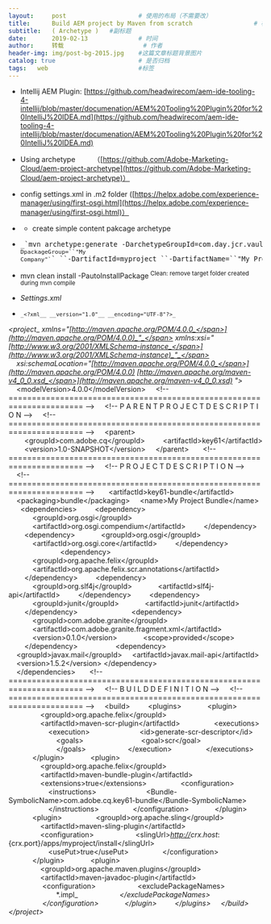 ```yaml
---
layout:     post   				    # 使用的布局（不需要改）
title:      Build AEM project by Maven from scratch 				# 标题 
subtitle:   ( Archetype )   #副标题
date:       2019-02-13 				# 时间
author:     转载 						# 作者
header-img: img/post-bg-2015.jpg 	#这篇文章标题背景图片
catalog: true 						# 是否归档
tags:	web							#标签
---
```

*   Intellij AEM Plugin: [https://github.com/headwirecom/aem-ide-tooling-4-intellij/blob/master/documenation/AEM%20Tooling%20Plugin%20for%20IntelliJ%20IDEA.md](https://github.com/headwirecom/aem-ide-tooling-4-intellij/blob/master/documenation/AEM%20Tooling%20Plugin%20for%20IntelliJ%20IDEA.md)
*   Using archetype&nbsp; &nbsp; &nbsp; &nbsp; &nbsp;（[https://github.com/Adobe-Marketing-Cloud/aem-project-archetype](https://github.com/Adobe-Marketing-Cloud/aem-project-archetype)）
*   config settings.xml in .m2 folder ([https://helpx.adobe.com/experience-manager/using/first-osgi.html](https://helpx.adobe.com/experience-manager/using/first-osgi.html)）
*   <div class="line number1 index0 alt2">

    *   create simple content pakcage archetype
</div>

*   <pre class="line number1 index0 alt2"><span style="font-size: 10pt;">_`mvn archetype:generate -DarchetypeGroupId=com.day.jcr.vault ``-DarchetypeArtifactId=simple-content-package-archetype ``-DarchetypeVersion=1.0.2 ``-DarchetypeRepository=adobe-public-releases&nbsp;``-DgroupId=my-group-``id``&nbsp;``-Dversion=1.0-SNAPSHOT``&nbsp;``-Dpackage=com.mycompany.myproject ``-DappsFolderName=myproject<code class="shell spaces">&nbsp;``-DpackageGroup=``"My Company"`</code>`&nbsp;``-DartifactId=myproject&nbsp;``-DartifactName=``"My Project"`_</span></pre>

*   <div class="line number1 index0 alt2">mvn clean install -PautoInstallPackage<sup>&nbsp;Clean: remove target folder created during mvn compile</sup></div>

*   <span class="s2">_Settings.xml_</span>
*   <pre><span style="font-size: 8pt;"><span class="s2">_&lt;?xml_</span>_ _<span class="s2">_version="1.0"_</span>_ _<span class="s2">_encoding="UTF-8"?&gt;_</span>
<span class="s2">_&lt;project_</span>_ _<span class="s2">_xmlns="_[<span class="s4">_http://maven.apache.org/POM/4.0.0_</span>](http://maven.apache.org/POM/4.0.0)_"_</span>_ _<span class="s2">_xmlns:xsi="_[<span class="s4">_http://www.w3.org/2001/XMLSchema-instance_</span>](http://www.w3.org/2001/XMLSchema-instance)_"_</span>
<span class="s2">_&nbsp;&nbsp;&nbsp;&nbsp;xsi:schemaLocation="_[<span class="s4">_http://maven.apache.org/POM/4.0.0_</span>](http://maven.apache.org/POM/4.0.0)_ _[<span class="s4">_http://maven.apache.org/maven-v4_0_0.xsd_</span>](http://maven.apache.org/maven-v4_0_0.xsd)_ "&gt;_</span>
<span class="s2">_&nbsp;&nbsp;&nbsp;&nbsp;&lt;modelVersion&gt;4.0.0&lt;/modelVersion&gt;_</span>
<span class="s2">_&nbsp;&nbsp;&nbsp;&nbsp;&lt;!-- ====================================================================== --&gt;_</span>
<span class="s2">_&nbsp;&nbsp;&nbsp;&nbsp;&lt;!-- P A R E N T P R O J E C T D E S C R I P T I O N --&gt;_</span>
<span class="s2">_&nbsp;&nbsp;&nbsp;&nbsp;&lt;!-- ====================================================================== --&gt;_</span>
<span class="s2">_&nbsp;&nbsp;&nbsp;&nbsp;&lt;parent&gt;_</span>
<span class="s2">_&nbsp;&nbsp;&nbsp;&nbsp;&nbsp;&nbsp;&nbsp;&nbsp;&lt;groupId&gt;com.adobe.cq&lt;/groupId&gt;_</span>
<span class="s2">_&nbsp;&nbsp;&nbsp;&nbsp;&nbsp;&nbsp;&nbsp;&nbsp;&lt;artifactId&gt;key61&lt;/artifactId&gt;_</span>
<span class="s2">_&nbsp;&nbsp;&nbsp;&nbsp;&nbsp;&nbsp;&nbsp;&nbsp;&lt;version&gt;1.0-SNAPSHOT&lt;/version&gt;_</span>
<span class="s2">_&nbsp;&nbsp;&nbsp;&nbsp;&lt;/parent&gt;_</span><span class="s3">
_&nbsp;_
</span><span class="s2">_&nbsp;&nbsp;&nbsp;&nbsp;&lt;!-- ====================================================================== --&gt;_</span>
<span class="s2">_&nbsp;&nbsp;&nbsp;&nbsp;&lt;!-- P R O J E C T D E S C R I P T I O N --&gt;_</span>
<span class="s2">_&nbsp;&nbsp;&nbsp;&nbsp;&lt;!-- ====================================================================== --&gt;_</span><span class="s3">
_&nbsp;_
</span><span class="s2">_&nbsp;&nbsp;&nbsp;&nbsp;&lt;artifactId&gt;key61-bundle&lt;/artifactId&gt;_</span>
<span class="s2">_&nbsp;&nbsp;&nbsp;&nbsp;&lt;packaging&gt;bundle&lt;/packaging&gt;_</span>
<span class="s2">_&nbsp;&nbsp;&nbsp;&nbsp;&lt;name&gt;My Project Bundle&lt;/name&gt;_</span><span class="s3">
_&nbsp;_
</span><span class="s2">_&nbsp;&nbsp;&nbsp;&nbsp;&lt;dependencies&gt;_</span>
<span class="s2">_&nbsp;&nbsp;&nbsp;&nbsp;&nbsp;&nbsp;&nbsp;&nbsp;&lt;dependency&gt;_</span>
<span class="s2">_&nbsp;&nbsp;&nbsp;&nbsp;&nbsp;&nbsp;&nbsp;&nbsp;&nbsp;&nbsp;&nbsp;&nbsp;&lt;groupId&gt;org.osgi&lt;/groupId&gt;_</span>
<span class="s2">_&nbsp;&nbsp;&nbsp;&nbsp;&nbsp;&nbsp;&nbsp;&nbsp;&nbsp;&nbsp;&nbsp;&nbsp;&lt;artifactId&gt;org.osgi.compendium&lt;/artifactId&gt;_</span>
<span class="s2">_&nbsp;&nbsp;&nbsp;&nbsp;&nbsp;&nbsp;&nbsp;&nbsp;&lt;/dependency&gt;_</span>
<span class="s2">_&nbsp;&nbsp;&nbsp;&nbsp;&nbsp;&nbsp;&nbsp;&nbsp;&lt;dependency&gt;_</span>
<span class="s2">_&nbsp;&nbsp;&nbsp;&nbsp;&nbsp;&nbsp;&nbsp;&nbsp;&nbsp;&nbsp;&nbsp;&nbsp;&lt;groupId&gt;org.osgi&lt;/groupId&gt;_</span>
<span class="s2">_&nbsp;&nbsp;&nbsp;&nbsp;&nbsp;&nbsp;&nbsp;&nbsp;&nbsp;&nbsp;&nbsp;&nbsp;&lt;artifactId&gt;org.osgi.core&lt;/artifactId&gt;_</span>
<span class="s2">_&nbsp;&nbsp;&nbsp;&nbsp;&nbsp;&nbsp;&nbsp;&nbsp;&lt;/dependency&gt;_</span>
<span class="s2">_&nbsp;&nbsp;&nbsp;&nbsp;&nbsp;&nbsp;&nbsp;&nbsp;&nbsp;&nbsp;&nbsp;&nbsp;&nbsp;&nbsp;&nbsp;&nbsp;&nbsp;_</span>
<span class="s2">_&nbsp;&nbsp;&nbsp;&nbsp;&nbsp;&nbsp;&nbsp;&nbsp;&lt;dependency&gt;_</span>
<span class="s2">_&nbsp;&nbsp;&nbsp;&nbsp;&nbsp;&nbsp;&nbsp;&nbsp;&nbsp;&nbsp;&nbsp;&nbsp;&lt;groupId&gt;org.apache.felix&lt;/groupId&gt;_</span>
<span class="s2">_&nbsp;&nbsp;&nbsp;&nbsp;&nbsp;&nbsp;&nbsp;&nbsp;&nbsp;&nbsp;&nbsp;&nbsp;&lt;artifactId&gt;org.apache.felix.scr.annotations&lt;/artifactId&gt;_</span>
<span class="s2">_&nbsp;&nbsp;&nbsp;&nbsp;&nbsp;&nbsp;&nbsp;&nbsp;&lt;/dependency&gt;_</span>
<span class="s2">_&nbsp;&nbsp;&nbsp;&nbsp;&nbsp;&nbsp;&nbsp;&nbsp;&lt;dependency&gt;_</span>
<span class="s2">_&nbsp;&nbsp;&nbsp;&nbsp;&nbsp;&nbsp;&nbsp;&nbsp;&nbsp;&nbsp;&nbsp;&nbsp;&lt;groupId&gt;org.slf4j&lt;/groupId&gt;_</span>
<span class="s2">_&nbsp;&nbsp;&nbsp;&nbsp;&nbsp;&nbsp;&nbsp;&nbsp;&nbsp;&nbsp;&nbsp;&nbsp;&lt;artifactId&gt;slf4j-api&lt;/artifactId&gt;_</span>
<span class="s2">_&nbsp;&nbsp;&nbsp;&nbsp;&nbsp;&nbsp;&nbsp;&nbsp;&lt;/dependency&gt;_</span>
<span class="s2">_&nbsp;&nbsp;&nbsp;&nbsp;&nbsp;&nbsp;&nbsp;&nbsp;&lt;dependency&gt;_</span>
<span class="s2">_&nbsp;&nbsp;&nbsp;&nbsp;&nbsp;&nbsp;&nbsp;&nbsp;&nbsp;&nbsp;&nbsp;&nbsp;&lt;groupId&gt;junit&lt;/groupId&gt;_</span>
<span class="s2">_&nbsp;&nbsp;&nbsp;&nbsp;&nbsp;&nbsp;&nbsp;&nbsp;&nbsp;&nbsp;&nbsp;&nbsp;&lt;artifactId&gt;junit&lt;/artifactId&gt;_</span>
<span class="s2">_&nbsp;&nbsp;&nbsp;&nbsp;&nbsp;&nbsp;&nbsp;&nbsp;&lt;/dependency&gt;_</span>
<span class="s2">_&nbsp;&nbsp;&nbsp;&nbsp;&nbsp;&nbsp;&nbsp;&nbsp;&nbsp;&nbsp;&nbsp;&nbsp;&nbsp;_</span>
<span class="s2">_&nbsp;&nbsp;&nbsp;&nbsp;&nbsp;&nbsp;&nbsp;&nbsp;&nbsp;&nbsp;&nbsp;&nbsp;&lt;dependency&gt; _</span>
<span class="s2">_&nbsp;&nbsp;&nbsp;&nbsp;&nbsp;&nbsp;&nbsp;&nbsp;&nbsp;&nbsp;&nbsp;&nbsp;&lt;groupId&gt;com.adobe.granite&lt;/groupId&gt; _</span>
<span class="s2">_&nbsp;&nbsp;&nbsp;&nbsp;&nbsp;&nbsp;&nbsp;&nbsp;&nbsp;&nbsp;&nbsp;&nbsp;&lt;artifactId&gt;com.adobe.granite.fragment.xml&lt;/artifactId&gt;_</span>
<span class="s2">_&nbsp;&nbsp;&nbsp;&nbsp;&nbsp;&nbsp;&nbsp;&nbsp;&nbsp;&nbsp;&nbsp;&nbsp;&lt;version&gt;0.1.0&lt;/version&gt; _</span>
<span class="s2">_&nbsp;&nbsp;&nbsp;&nbsp;&nbsp;&nbsp;&nbsp;&nbsp;&nbsp;&nbsp;&nbsp;&nbsp;&lt;scope&gt;provided&lt;/scope&gt; _</span>
<span class="s2">_&nbsp;&nbsp;&nbsp;&nbsp;&nbsp;&nbsp;&nbsp;&nbsp;&lt;/dependency&gt;_</span>
<span class="s2">_&nbsp;&nbsp;&nbsp;&nbsp;&nbsp;&nbsp;&nbsp;&nbsp;&nbsp;_</span>
<span class="s2">_&nbsp;&nbsp;&nbsp;&nbsp;&nbsp;&nbsp;&nbsp;&nbsp;&lt;dependency&gt;_</span>
<span class="s2">_&nbsp;&nbsp;&nbsp;&nbsp;&lt;groupId&gt;javax.mail&lt;/groupId&gt;_</span>
<span class="s2">_&nbsp;&nbsp;&nbsp;&nbsp;&lt;artifactId&gt;javax.mail-api&lt;/artifactId&gt;_</span>
<span class="s2">_&nbsp;&nbsp;&nbsp;&nbsp;&lt;version&gt;1.5.2&lt;/version&gt;_</span>
<span class="s2">_&lt;/dependency&gt;_</span>
<span class="s2">_&nbsp;&nbsp;&nbsp;&nbsp;&nbsp;&nbsp;&nbsp;&nbsp;&nbsp;_</span>
<span class="s2">_&nbsp;&nbsp;&nbsp;&nbsp;&nbsp;&nbsp;&nbsp;&nbsp;_</span>
<span class="s2">_&nbsp;&nbsp;&nbsp;&nbsp;&lt;/dependencies&gt;_</span><span class="s3">
_&nbsp;_
</span><span class="s2">_&nbsp;&nbsp;&nbsp;&nbsp;&lt;!-- ====================================================================== --&gt;_</span>
<span class="s2">_&nbsp;&nbsp;&nbsp;&nbsp;&lt;!-- B U I L D D E F I N I T I O N --&gt;_</span>
<span class="s2">_&nbsp;&nbsp;&nbsp;&nbsp;&lt;!-- ====================================================================== --&gt;_</span>
<span class="s2">_&nbsp;&nbsp;&nbsp;&nbsp;&lt;build&gt;_</span>
<span class="s2">_&nbsp;&nbsp;&nbsp;&nbsp;&nbsp;&nbsp;&nbsp;&nbsp;&lt;plugins&gt;_</span>
<span class="s2">_&nbsp;&nbsp;&nbsp;&nbsp;&nbsp;&nbsp;&nbsp;&nbsp;&nbsp;&nbsp;&nbsp;&nbsp;&lt;plugin&gt;_</span>
<span class="s2">_&nbsp;&nbsp;&nbsp;&nbsp;&nbsp;&nbsp;&nbsp;&nbsp;&nbsp;&nbsp;&nbsp;&nbsp;&nbsp;&nbsp;&nbsp;&nbsp;&lt;groupId&gt;org.apache.felix&lt;/groupId&gt;_</span>
<span class="s2">_&nbsp;&nbsp;&nbsp;&nbsp;&nbsp;&nbsp;&nbsp;&nbsp;&nbsp;&nbsp;&nbsp;&nbsp;&nbsp;&nbsp;&nbsp;&nbsp;&lt;artifactId&gt;maven-scr-plugin&lt;/artifactId&gt;_</span>
<span class="s2">_&nbsp;&nbsp;&nbsp;&nbsp;&nbsp;&nbsp;&nbsp;&nbsp;&nbsp;&nbsp;&nbsp;&nbsp;&nbsp;&nbsp;&nbsp;&nbsp;&lt;executions&gt;_</span>
<span class="s2">_&nbsp;&nbsp;&nbsp;&nbsp;&nbsp;&nbsp;&nbsp;&nbsp;&nbsp;&nbsp;&nbsp;&nbsp;&nbsp;&nbsp;&nbsp;&nbsp;&nbsp;&nbsp;&nbsp;&nbsp;&lt;execution&gt;_</span>
<span class="s2">_&nbsp;&nbsp;&nbsp;&nbsp;&nbsp;&nbsp;&nbsp;&nbsp;&nbsp;&nbsp;&nbsp;&nbsp;&nbsp;&nbsp;&nbsp;&nbsp;&nbsp;&nbsp;&nbsp;&nbsp;&nbsp;&nbsp;&nbsp;&nbsp;&lt;id&gt;generate-scr-descriptor&lt;/id&gt;_</span>
<span class="s2">_&nbsp;&nbsp;&nbsp;&nbsp;&nbsp;&nbsp;&nbsp;&nbsp;&nbsp;&nbsp;&nbsp;&nbsp;&nbsp;&nbsp;&nbsp;&nbsp;&nbsp;&nbsp;&nbsp;&nbsp;&nbsp;&nbsp;&nbsp;&nbsp;&lt;goals&gt;_</span>
<span class="s2">_&nbsp;&nbsp;&nbsp;&nbsp;&nbsp;&nbsp;&nbsp;&nbsp;&nbsp;&nbsp;&nbsp;&nbsp;&nbsp;&nbsp;&nbsp;&nbsp;&nbsp;&nbsp;&nbsp;&nbsp;&nbsp;&nbsp;&nbsp;&nbsp;&nbsp;&nbsp;&nbsp;&nbsp;&lt;goal&gt;scr&lt;/goal&gt;_</span>
<span class="s2">_&nbsp;&nbsp;&nbsp;&nbsp;&nbsp;&nbsp;&nbsp;&nbsp;&nbsp;&nbsp;&nbsp;&nbsp;&nbsp;&nbsp;&nbsp;&nbsp;&nbsp;&nbsp;&nbsp;&nbsp;&nbsp;&nbsp;&nbsp;&nbsp;&lt;/goals&gt;_</span>
<span class="s2">_&nbsp;&nbsp;&nbsp;&nbsp;&nbsp;&nbsp;&nbsp;&nbsp;&nbsp;&nbsp;&nbsp;&nbsp;&nbsp;&nbsp;&nbsp;&nbsp;&nbsp;&nbsp;&nbsp;&nbsp;&lt;/execution&gt;_</span>
<span class="s2">_&nbsp;&nbsp;&nbsp;&nbsp;&nbsp;&nbsp;&nbsp;&nbsp;&nbsp;&nbsp;&nbsp;&nbsp;&nbsp;&nbsp;&nbsp;&nbsp;&lt;/executions&gt;_</span>
<span class="s2">_&nbsp;&nbsp;&nbsp;&nbsp;&nbsp;&nbsp;&nbsp;&nbsp;&nbsp;&nbsp;&nbsp;&nbsp;&lt;/plugin&gt;_</span>
<span class="s2">_&nbsp;&nbsp;&nbsp;&nbsp;&nbsp;&nbsp;&nbsp;&nbsp;&nbsp;&nbsp;&nbsp;&nbsp;&lt;plugin&gt;_</span>
<span class="s2">_&nbsp;&nbsp;&nbsp;&nbsp;&nbsp;&nbsp;&nbsp;&nbsp;&nbsp;&nbsp;&nbsp;&nbsp;&nbsp;&nbsp;&nbsp;&nbsp;&lt;groupId&gt;org.apache.felix&lt;/groupId&gt;_</span>
<span class="s2">_&nbsp;&nbsp;&nbsp;&nbsp;&nbsp;&nbsp;&nbsp;&nbsp;&nbsp;&nbsp;&nbsp;&nbsp;&nbsp;&nbsp;&nbsp;&nbsp;&lt;artifactId&gt;maven-bundle-plugin&lt;/artifactId&gt;_</span>
<span class="s2">_&nbsp;&nbsp;&nbsp;&nbsp;&nbsp;&nbsp;&nbsp;&nbsp;&nbsp;&nbsp;&nbsp;&nbsp;&nbsp;&nbsp;&nbsp;&nbsp;&lt;extensions&gt;true&lt;/extensions&gt;_</span>
<span class="s2">_&nbsp;&nbsp;&nbsp;&nbsp;&nbsp;&nbsp;&nbsp;&nbsp;&nbsp;&nbsp;&nbsp;&nbsp;&nbsp;&nbsp;&nbsp;&nbsp;&lt;configuration&gt;_</span>
<span class="s2">_&nbsp;&nbsp;&nbsp;&nbsp;&nbsp;&nbsp;&nbsp;&nbsp;&nbsp;&nbsp;&nbsp;&nbsp;&nbsp;&nbsp;&nbsp;&nbsp;&nbsp;&nbsp;&nbsp;&nbsp;&lt;instructions&gt;_</span>
<span class="s2">_&nbsp;&nbsp;&nbsp;&nbsp;&nbsp;&nbsp;&nbsp;&nbsp;&nbsp;&nbsp;&nbsp;&nbsp;&nbsp;&nbsp;&nbsp;&nbsp;&nbsp;&nbsp;&nbsp;&nbsp;&nbsp;&nbsp;&nbsp;&nbsp;&lt;Bundle-SymbolicName&gt;com.adobe.cq.key61-bundle&lt;/Bundle-SymbolicName&gt;_</span>
<span class="s2">_&nbsp;&nbsp;&nbsp;&nbsp;&nbsp;&nbsp;&nbsp;&nbsp;&nbsp;&nbsp;&nbsp;&nbsp;&nbsp;&nbsp;&nbsp;&nbsp;&nbsp;&nbsp;&nbsp;&nbsp;&lt;/instructions&gt;_</span>
<span class="s2">_&nbsp;&nbsp;&nbsp;&nbsp;&nbsp;&nbsp;&nbsp;&nbsp;&nbsp;&nbsp;&nbsp;&nbsp;&nbsp;&nbsp;&nbsp;&nbsp;&lt;/configuration&gt;_</span>
<span class="s2">_&nbsp;&nbsp;&nbsp;&nbsp;&nbsp;&nbsp;&nbsp;&nbsp;&nbsp;&nbsp;&nbsp;&nbsp;&lt;/plugin&gt;_</span>
<span class="s2">_&nbsp;&nbsp;&nbsp;&nbsp;&nbsp;&nbsp;&nbsp;&nbsp;&nbsp;&nbsp;&nbsp;&nbsp;&lt;plugin&gt;_</span>
<span class="s2">_&nbsp;&nbsp;&nbsp;&nbsp;&nbsp;&nbsp;&nbsp;&nbsp;&nbsp;&nbsp;&nbsp;&nbsp;&nbsp;&nbsp;&nbsp;&nbsp;&lt;groupId&gt;org.apache.sling&lt;/groupId&gt;_</span>
<span class="s2">_&nbsp;&nbsp;&nbsp;&nbsp;&nbsp;&nbsp;&nbsp;&nbsp;&nbsp;&nbsp;&nbsp;&nbsp;&nbsp;&nbsp;&nbsp;&nbsp;&lt;artifactId&gt;maven-sling-plugin&lt;/artifactId&gt;_</span>
<span class="s2">_&nbsp;&nbsp;&nbsp;&nbsp;&nbsp;&nbsp;&nbsp;&nbsp;&nbsp;&nbsp;&nbsp;&nbsp;&nbsp;&nbsp;&nbsp;&nbsp;&lt;configuration&gt;_</span>
<span class="s2">_&nbsp;&nbsp;&nbsp;&nbsp;&nbsp;&nbsp;&nbsp;&nbsp;&nbsp;&nbsp;&nbsp;&nbsp;&nbsp;&nbsp;&nbsp;&nbsp;&nbsp;&nbsp;&nbsp;&nbsp;&lt;slingUrl&gt;_[<span class="s4">_http://_</span>](http:)_${crx.host}:${crx.port}/apps/myproject/install&lt;/slingUrl&gt;_</span>
<span class="s2">_&nbsp;&nbsp;&nbsp;&nbsp;&nbsp;&nbsp;&nbsp;&nbsp;&nbsp;&nbsp;&nbsp;&nbsp;&nbsp;&nbsp;&nbsp;&nbsp;&nbsp;&nbsp;&nbsp;&nbsp;&lt;usePut&gt;true&lt;/usePut&gt;_</span>
<span class="s2">_&nbsp;&nbsp;&nbsp;&nbsp;&nbsp;&nbsp;&nbsp;&nbsp;&nbsp;&nbsp;&nbsp;&nbsp;&nbsp;&nbsp;&nbsp;&nbsp;&lt;/configuration&gt;_</span>
<span class="s2">_&nbsp;&nbsp;&nbsp;&nbsp;&nbsp;&nbsp;&nbsp;&nbsp;&nbsp;&nbsp;&nbsp;&nbsp;&lt;/plugin&gt;_</span>
<span class="s2">_&nbsp;&nbsp;&nbsp;&nbsp;&nbsp;&nbsp;&nbsp;&nbsp;&nbsp;&nbsp;&nbsp;&nbsp;&lt;plugin&gt;_</span>
<span class="s2">_&nbsp;&nbsp;&nbsp;&nbsp;&nbsp;&nbsp;&nbsp;&nbsp;&nbsp;&nbsp;&nbsp;&nbsp;&nbsp;&nbsp;&nbsp;&nbsp;&lt;groupId&gt;org.apache.maven.plugins&lt;/groupId&gt;_</span>
<span class="s2">_&nbsp;&nbsp;&nbsp;&nbsp;&nbsp;&nbsp;&nbsp;&nbsp;&nbsp;&nbsp;&nbsp;&nbsp;&nbsp;&nbsp;&nbsp;&nbsp;&lt;artifactId&gt;maven-javadoc-plugin&lt;/artifactId&gt;_</span>
<span class="s2">_&nbsp;&nbsp;&nbsp;&nbsp;&nbsp;&nbsp;&nbsp;&nbsp;&nbsp;&nbsp;&nbsp;&nbsp;&nbsp;&nbsp;&nbsp;&nbsp;&nbsp;&lt;configuration&gt;_</span>
<span class="s2">_&nbsp;&nbsp;&nbsp;&nbsp;&nbsp;&nbsp;&nbsp;&nbsp;&nbsp;&nbsp;&nbsp;&nbsp;&nbsp;&nbsp;&nbsp;&nbsp;&nbsp;&nbsp;&nbsp;&nbsp;&lt;excludePackageNames&gt;_</span>
<span class="s2">_&nbsp;&nbsp;&nbsp;&nbsp;&nbsp;&nbsp;&nbsp;&nbsp;&nbsp;&nbsp;&nbsp;&nbsp;&nbsp;&nbsp;&nbsp;&nbsp;&nbsp;&nbsp;&nbsp;&nbsp;&nbsp;&nbsp;&nbsp;&nbsp;*.impl_</span>
<span class="s2">_&nbsp;&nbsp;&nbsp;&nbsp;&nbsp;&nbsp;&nbsp;&nbsp;&nbsp;&nbsp;&nbsp;&nbsp;&nbsp;&nbsp;&nbsp;&nbsp;&nbsp;&nbsp;&nbsp;&nbsp;&lt;/excludePackageNames&gt;_</span>
<span class="s2">_&nbsp;&nbsp;&nbsp;&nbsp;&nbsp;&nbsp;&nbsp;&nbsp;&nbsp;&nbsp;&nbsp;&nbsp;&nbsp;&nbsp;&nbsp;&nbsp;&nbsp;&lt;/configuration&gt;_</span>
<span class="s2">_&nbsp;&nbsp;&nbsp;&nbsp;&nbsp;&nbsp;&nbsp;&nbsp;&nbsp;&nbsp;&nbsp;&nbsp;&lt;/plugin&gt;_</span>
<span class="s2">_&nbsp;&nbsp;&nbsp;&nbsp;&nbsp;&nbsp;&nbsp;&nbsp;&lt;/plugins&gt;_</span>
<span class="s2">_&nbsp;&nbsp;&nbsp;&nbsp;&lt;/build&gt;_</span>
<span class="s2">_&lt;/project&gt;_</span></span></pre>
